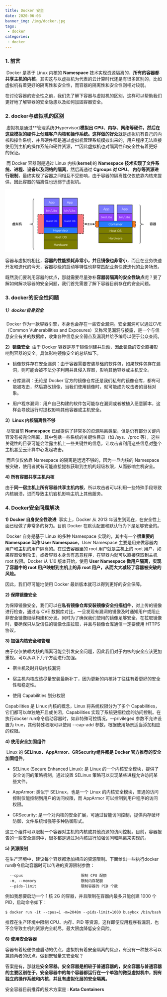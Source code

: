 ```yaml
---
title: Docker 安全
date: 2020-06-03
banner_img: /img/docker.jpg
tags: 
 - docker
categories:
 - docker
---
```


### 1. 前言

​	Docker 是基于 Linux 内核的 **Namespace** 技术实现资源隔离的，**所有的容器都共享主机的内核**。其实这与以虚拟机为代表的云计算时代还是有很多区别的，比如虚拟机有着更好的隔离性和安全性，而容器的隔离性和安全性则相对较弱。

​	在讨论容器的安全性之前，我们先了解下容器与虚拟机的区别，这样可以帮助我们更好地了解容器的安全隐患以及如何加固容器安全。

### 2. docker与虚拟机的区别

​	虚拟机是通过**管理系统(Hypervisor)**模拟出 CPU、内存、网络等硬件，然后在这些模拟的硬件上创建客户内核和操作系统。这样做的好处**就是虚拟机有自己的内核和操作系统，并且硬件都是通过虚拟机管理系统模拟出来的，用户程序无法直接使用到主机的操作系统和硬件资源，**因此虚拟机也对隔离性和安全性有着更好的保证。

​	而 Docker 容器则是通过 Linux 内核(**kernel**)的 **Namespace 技术实现了文件系统、进程、设备以及网络的隔离**，然后再通过 **Cgroups 对 CPU、 内存等资源进行限制**，最终实现了容器之间相互不受影响，由于容器的隔离性仅仅依靠内核来提供，因此容器的隔离性也远弱于虚拟机。

![](/images/7.docker与虚拟机的区别.png)

​	容器与虚拟机相比，**容器的性能损耗非常小，并且镜像也非常小**，而且在业务快速开发和迭代的今天，容器秒级的启动等特性也非常匹配业务快速迭代的业务场景。

​	既然我们要利用容器的优点，那就需要尽量弥补**容器弱隔离的安全性缺点**呢？要了解如何解决容器的安全问题，我们首先需要了解下容器目前存在的安全问题。

### **3. docker的安全性问题**

##### 1）docker自身安全

​	Docker 作为一款容器引擎，本身也会存在一些安全漏洞。安全漏洞可以通过CVE（Common Vulnerabilities and Exposures）又称常见漏洞与披露，是一个与信息安全有关的数据库，收集各种信息安全弱点及漏洞并给予编号以便于公众查阅。

**2）镜像安全**
​	由于 Docker 容器是基于镜像创建并启动，因此镜像的安全直接影响到容器的安全。具体影响镜像安全的总结如下。

- 镜像软件存在安全漏洞：由于容器需要安装基础的软件包，如果软件包存在漏洞，则可能会被不法分子利用并且侵入容器，影响其他容器或主机安全。

- 仓库漏洞：无论是 Docker 官方的镜像仓库还是我们私有的镜像仓库，都有可能被攻击，然后篡改镜像，当我们使用镜像时，就可能成为攻击者的目标对象。

- 用户程序漏洞：用户自己构建的软件包可能存在漏洞或者被植入恶意脚本，这样会导致运行时提权影响其他容器或主机安全。

**3）Linux 内核隔离性不够**

​	尽管目前 **Namespace** 已经提供了非常多的资源隔离类型，但是仍有部分关键内容没有被完全隔离，其中包括一些系统的关键性目录（如 /sys、/proc 等），这些关键性的目录可能会泄露主机上一些关键性的信息，让攻击者利用这些信息对整个主机甚至云计算中心发起攻击。

​	而且仅仅依靠 Namespace 的隔离是远远不够的，因为一旦内核的 Namespace 被突破，使用者就有可能直接提权获取到主机的超级权限，从而影响主机安全。

**4) 所有容器共享主机内核**

​	由于**同一宿主机上所有容器共享主机内核**，所以攻击者可以利用一些特殊手段导致内核崩溃，进而导致主机宕机影响主机上其他服务。

### 4. Docker安全问题解决


**1) Docker 自身安全性改进**
​	事实上，Docker 从 2013 年诞生到现在，在安全性上面已经做了非常多的努力。目前 Docker 在默认配置和默认行为下是足够安全的。

​	Docker 自身是基于 Linux 的多种 Namespace 实现的，其中有一个**很重要的 Namespace 叫作 User Namespace**，User Namespace 主要是用来做容器内用户和主机的用户隔离的。在过去容器里的 root 用户就是主机上的 root 用户，如果容器受到攻击，或者容器本身含有恶意程序，在容器内就可以直接获取到主机 root 权限。Docker 从 1.10 版本开始，使用 **User Namespace 做用户隔离，实现了容器中的 root 用户映射到主机上的非 root 用户，从而大大减轻了容器被突破的风险。**

因此，我们尽可能地使用 Docker 最新版本就可以得到更好的安全保障。

**2) 保障镜像安全**

​	为保障镜像安全，我们可以在**私有镜像仓库安装镜像安全扫描组件**，对上传的镜像进行检查，通过与 CVE 数据库对比，一旦发现有漏洞的镜像及时通知用户或阻止非安全镜像继续构建和分发。同时为了确保我们使用的镜像足够安全，在拉取镜像时，要确保只从受信任的镜像仓库拉取，并且与镜像仓库通信一定要使用 HTTPS 协议。

**3) 加强内核安全和管理**

​	由于仅仅依赖内核的隔离可能会引发安全问题，因此我们对于内核的安全应该更加重视。可以从以下几个方面进行加强。

- 宿主机及时升级内核漏洞

- 宿主机内核应该尽量安装最新补丁，因为更新的内核补丁往往有着更好的安全性和稳定性。

- 使用 Capabilities 划分权限


Capabilities 是 Linux 内核的概念，Linux 将系统权限分为了多个 Capabilities，它们都可以单独地开启或关闭，Capabilities 实现了系统更细粒度的访问控制。在执行docker run命令启动容器时，如非特殊可控情况，--privileged 参数不允许设置为 true，其他特殊权限可以使用 --cap-add 参数，根据使用场景适当添加相应的权限。

**4) 使用安全加固组件**

​	Linux 的 **SELinux、AppArmor、GRSecurity组件都是 Docker 官方推荐的安全加固组件**。

- SELinux (Secure Enhanced Linux): 是 Linux 的一个内核安全模块，提供了安全访问的策略机制，通过设置 SELinux 策略可以实现某些进程允许访问某些文件。

- AppArmor: 类似于 SELinux，也是一个 Linux 的内核安全模块，普通的访问控制仅能控制到用户的访问权限，而 AppArmor 可以控制到用户程序的访问权限。

- GRSecurity: 是一个对内核的安全扩展，可通过智能访问控制，提供内存破坏防御，文件系统增强等多种防御形式。


这三个组件可以限制一个容器对主机的内核或其他资源的访问控制。目前，容器报告的一些安全漏洞中，很多都是通过对内核进行加强访问和隔离来实现的。

**5) 资源限制**

​	在生产环境中，建议每个容器都添加相应的资源限制。下面给出一些执行docker run命令启动容器时可以传递的资源限制参数：

```
  --cpus                          限制 CPU 配额
  -m, --memory                    限制内存配额
  --pids-limit                    限制容器的 PID 个数
```

例如我想要启动一个 1 核 2G 的容器，并且限制在容器内最多只能创建 1000 个 PID，启动命令如下：

```
$ docker run -it --cpus=1 -m=2048m --pids-limit=1000 busybox /bin/bash
```

推荐在生产环境中限制 CPU、内存、PID 等资源，这样即便应用程序有漏洞，也不会导致主机的资源完全耗尽，最大限度降低安全风险。

**6) 使用安全容器**

​	容器有着轻便快速启动的优点，虚拟机有着安全隔离的优点，有没有一种技术可以兼顾两者的优点，做到既轻量又安全呢？

​	答案是有，那就是**安全容器。安全容器是相较于普通容器的，安全容器与普通容器的主要区别在于，安全容器中的每个容器都运行在一个单独的微型虚拟机中，拥有独立的操作系统和内核，并且有虚拟化层的安全隔离。**

安全容器目前推荐的技术方案是 : **Kata Containers**

